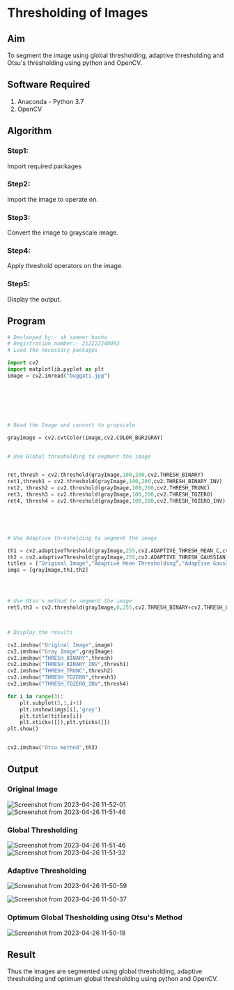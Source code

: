 # Thresholding of Images
## Aim
To segment the image using global thresholding, adaptive thresholding and Otsu's thresholding using python and OpenCV.

## Software Required
1. Anaconda - Python 3.7
2. OpenCV

## Algorithm
### Step1:
Import required packages

### Step2:
Import the image to operate on.

### Step3:
Convert the image to grayscale image.

### Step4:
Apply threshold operators on the image.

### Step5:
Display the output.


## Program

```python
# Devleoped by:- sk sameer basha
# Registration number:- 212222240093
# Load the necessary packages

import cv2
import matplotlib.pyplot as plt
image = cv2.imread("buggati.jpg")







# Read the Image and convert to grayscale

grayImage = cv2.cvtColor(image,cv2.COLOR_BGR2GRAY)


# Use Global thresholding to segment the image


ret,thresh = cv2.threshold(grayImage,100,200,cv2.THRESH_BINARY)
ret1,thresh1 = cv2.threshold(grayImage,100,200,cv2.THRESH_BINARY_INV)
ret2, thresh2 = cv2.threshold(grayImage,100,200,cv2.THRESH_TRUNC)
ret3, thresh3 = cv2.threshold(grayImage,100,200,cv2.THRESH_TOZERO)
ret4, thresh4 = cv2.threshold(grayImage,100,200,cv2.THRESH_TOZERO_INV)





# Use Adaptive thresholding to segment the image

th1 = cv2.adaptiveThreshold(grayImage,255,cv2.ADAPTIVE_THRESH_MEAN_C,cv2.THRESH_BINARY,11,2)
th2 = cv2.adaptiveThreshold(grayImage,255,cv2.ADAPTIVE_THRESH_GAUSSIAN_C,cv2.THRESH_BINARY,11,2)
titles = ["Original Image","Adaptive Mean Thresholding","Adaptive Gaussian Thresholding"]
imgs = [grayImage,th1,th2]




# Use Otsu's method to segment the image 
ret5,th3 = cv2.threshold(grayImage,0,255,cv2.THRESH_BINARY+cv2.THRESH_OTSU)



# Display the results

cv2.imshow("Original Image",image)
cv2.imshow("Gray Image",grayImage)
cv2.imshow("THRESH_BINARY",thresh)
cv2.imshow("THRESH_BINARY_INV",thresh1)
cv2.imshow("THRESH_TRUNC",thresh2)
cv2.imshow("THRESH_TOZERO",thresh3)
cv2.imshow("THRESH_TOZERO_INV",thresh4)

for i in range(3):
    plt.subplot(3,1,i+1)
    plt.imshow(imgs[i],'gray')
    plt.title(titles[i])
    plt.xticks([]),plt.yticks([])
plt.show()


cv2.imshow("Otsu method",th3)


```
## Output

### Original Image
![Screenshot from 2023-04-26 11-52-01](https://user-images.githubusercontent.com/118707756/235286711-8bf0263a-3919-4c5e-aeb2-fc864f65d62f.png)
![Screenshot from 2023-04-26 11-51-46](https://user-images.githubusercontent.com/118707756/235286707-8ee53d45-704f-469b-a3c9-8360ea76aa84.png)

### Global Thresholding
![Screenshot from 2023-04-26 11-51-46](https://user-images.githubusercontent.com/118707756/235286993-0ed13ec4-198e-4259-9678-ee6e7412ac2e.png)
![Screenshot from 2023-04-26 11-51-32](https://user-images.githubusercontent.com/118707756/235286996-09b7e272-8afe-4490-990d-f93d13c8f324.png)


### Adaptive Thresholding
![Screenshot from 2023-04-26 11-50-59](https://user-images.githubusercontent.com/118707756/235287015-20d5910a-e6d3-4a37-95f6-fbc42b9d817a.png)

![Screenshot from 2023-04-26 11-50-37](https://user-images.githubusercontent.com/118707756/235287021-3b09d1bc-6384-4c8f-832e-288ec792986e.png)

### Optimum Global Thesholding using Otsu's Method
![Screenshot from 2023-04-26 11-50-18](https://user-images.githubusercontent.com/118707756/235287031-9f8f2e11-0801-4af3-aabb-99392f30271c.png)


## Result
Thus the images are segmented using global thresholding, adaptive thresholding and optimum global thresholding using python and OpenCV.

